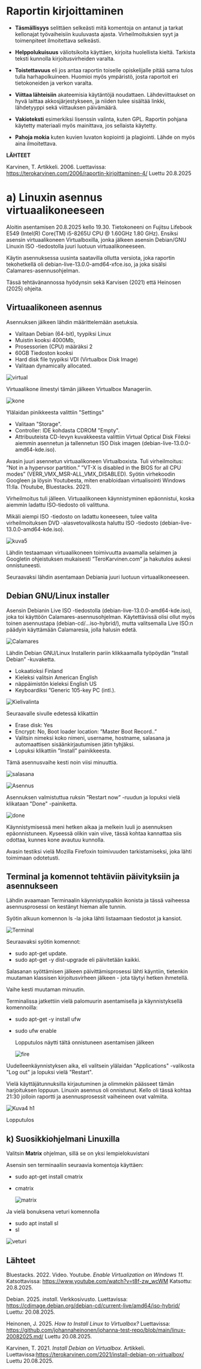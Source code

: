 # Raportin kirjoittaminen

- **Täsmällisyys** selittäen selkeästi mitä komentoja on antanut ja tarkat kellonajat työvaiheisiin kuuluvasta ajasta. Virheilmoituksien syyt ja toimenpiteet ilmoitettava selkeästi.
  
- **Helppolukuisuus** väliotsikoita käyttäen, kirjoita huolellista kieltä. Tarkista teksti kunnolla kirjoitusvirheiden varalta.
  
- **Toistettavuus** eli jos antaa raportin toiselle opiskelijalle pitää sama tulos tulla harhapolkuineen. Huomioi myös ympäristö, josta raportoit eri tietokoneiden ja verkon varalta.
  
- **Viittaa lähteisiin** akateemisia käytäntöjä noudattaen. Lähdeviittaukset on hyvä laittaa akkosjärjestykseen, ja niiden tulee sisältää linkki, lähdetyyppi sekä viittauksen päivämäärä.
  
- **Vakioteksti** esimerkiksi lisenssin valinta, kuten GPL. Raportin pohjana käytetty materiaali myös mainittava, jos sellaista käytetty.

- **Pahoja mokia** kuten kuvien luvaton kopiointi ja plagiointi. Lähde on myös aina ilmoitettava.



**LÄHTEET**  

Karvinen, T. Artikkeli. 2006. Luettavissa: https://terokarvinen.com/2006/raportin-kirjoittaminen-4/ Luettu 20.8.2025

# a) Linuxin asennus virtuaalikoneeseen
Aloitin asentamisen 20.8.2025 kello 19.30. Tietokoneeni on Fujitsu Lifebook E549 (Intel(R) Core(TM) i5-8265U CPU @ 1.60GHz  1.80 GHz). 
Ensiksi asensin virtuaalikoneen Virtualboxilla, jonka jälkeen asensin Debian/GNU Linuxin ISO -tiedostolla juuri luotuun virtuaalikoneeseen. 

Käytin asennuksessa uusinta saatavilla ollutta versiota, joka raportin tekohetkellä oli debian-live-13.0.0-amd64-xfce.iso, ja joka sisälsi Calamares-asennusohjelman.

Tässä tehtävänannossa hyödynsin sekä Karvisen (2021) että Heinosen (2025) ohjeita.

## Virtuaalikoneen asennus
Asennuksen jälkeen lähdin määrittelemään asetuksia. 

* Valitaan Debian (64-bit), tyypiksi Linux
* Muistin kooksi 4000Mb, 
* Prosessorien (CPU) määräksi 2
* 60GB Tiedoston kooksi
* Hard disk file tyypiksi VDI (Virtualbox Disk Image) 
* Valitaan dynamically allocated.

![virtual](kuvat/virtual.png)

Virtuaalikone ilmestyi tämän jälkeen Virtualbox Manageriin.

![kone](kuvat/kone.png)

Ylälaidan pinikkeesta valittiin "Settings"

* Valitaan "Storage". 
* Controller: IDE kohdasta CDROM "Empty".
* Attribuuteista CD-levyn kuvakkeesta valittiin Virtual Optical Disk Fileksi aiemmin asennetun ja tallennetun ISO Disk imagen (debian-live-13.0.0-amd64-kde.iso).

Avasin juuri asennetun virtuaalikoneen Virtualboxista. Tuli virheilmoitus: ”Not in a hypervsor partition.” ”VT-X is disabled in the BIOS for all CPU modes” (VERR_VMX_MSR-ALL_VMX_DISABLED). Syötin virhekoodin Googleen ja löysin Youtubesta, miten enabloidaan virtualisointi Windows 11:lla. (Youtube, Bluestacks. 2021). 

Virheilmoitus tuli jälleen. Virtuaalikoneen käynnistyminen epäonnistui, koska aiemmin ladattu ISO-tiedosto oli valittuna. 

Mikäli aiempi ISO -tiedosto on ladattu koneeseen, tulee valita virheilmoituksen DVD -alasvetovalikosta haluttu ISO -tiedosto (debian-live-13.0.0-amd64-kde.iso). 

![kuva5](kuvat/kuva5.png)

Lähdin testaamaan virtuaalikoneen toimivuutta avaamalla selaimen ja Googletin ohjeistuksen mukaisesti ”TeroKarvinen.com” ja hakutulos aukesi onnistuneesti. 

Seuraavaksi lähdin asentamaan Debiania juuri luotuun virtuaalikoneeseen.

## Debian GNU/Linux installer
Asensin Debianin Live ISO -tiedostolla (debian-live-13.0.0-amd64-kde.iso), joka toi käyttöön Calamares-asennusohjelman. Käytettävissä olisi ollut myös toinen asennustapa (debian-cd/...iso-hybrid/), mutta valitsemalla Live ISO:n päädyin käyttämään Calamaresia, jolla halusin edetä. 

![Calamares](kuvat/Calamares.png)

Lähdin Debian GNU/Linux Installerin pariin klikkaamalla työpöydän ”Install Debian” -kuvaketta. 
* Lokaatioksi  Finland
* Kieleksi valitsin American English
* näppäimistön kieleksi English US
* Keyboardiksi ”Generic 105-key PC (intl.).

![Kielivalinta](kuvat/Kielivalinta.png)

Seuraavalle sivulle edetessä klikattiin 
* Erase disk: Yes
* Encrypt: No, Boot loader location: ”Master Boot Record..”
* Valitsin nimeksi koko nimeni, username, hostname, salasana ja automaattisen sisäänkirjautumisen jätin tyhjäksi.
* Lopuksi klikattiin ”Install” painikkeesta.

Tämä asennusvaihe kesti noin viisi minuuttia. 

![salasana](kuvat/salasana.png)

![Asennus](kuvat/Asennus.png)

Asennuksen valmistuttua ruksin ”Restart now” -ruudun ja lopuksi vielä klikataan "Done" -painiketta.

![done](kuvat/done.png)

Käynnistymisessä meni hetken aikaa ja melkein luuli jo asennuksen epäonnistuneen. Kyseessä olikin vain viive, tässä kohtaa kannattaa siis odottaa, kunnes kone avautuu kunnolla. 

Avasin testiksi vielä Mozilla Firefoxin toimivuuden tarkistamiseksi, joka lähti toimimaan odotetusti.

## Terminal ja komennot tehtäviin päivityksiin ja asennukseen
Lähdin avaamaan Terminaalin käynnistyspalkin ikonista ja tässä vaiheessa asennusprosessi on kestänyt hieman alle tunnin. 

Syötin alkuun komennon ls -la joka lähti listaamaan tiedostot ja kansiot.

![Terminal](kuvat/Terminal.png)

Seuraavaksi syötin komennot:
* sudo apt-get update. 
* sudo apt-get -y dist-upgrade eli päivitetään kaikki.

Salasanan syöttämisen jälkeen päivittämisprosessi lähti käyntiin, tietenkin muutaman klassisen kirjoitusvirheen jälkeen - jota täytyi hetken ihmetellä.

Vaihe kesti muutaman minuutin.

Terminalissa jatkettiin vielä palomuurin asentamisella ja käynnistyksellä komennoilla:
* sudo apt-get -y install ufw
* sudo ufw enable

  Lopputulos näytti tältä onnistuneen asentamisen jälkeen
  
  ![fire](kuvat/fire.png)

Uudelleenkäynnistyksen aika, eli valitsein ylälaidan "Applications" -valikosta "Log out" ja lopuksi vielä "Restart".

Vielä käyttäjätunnuksilla kirjautuminen ja olimmekin päässeet tämän harjoituksen loppuun. Linuxin asennus oli onnistunut. Kello oli tässä kohtaa 21:30 jolloin raportti ja asennusprosessit vaiheineen ovat valmiita.

![Kuva4 h1](https://github.com/user-attachments/assets/4ac4e746-42a5-48a2-9f1a-9002af51043a)

Lopputulos

## k) Suosikkiohjelmani Linuxilla

Valitsin **Matrix** ohjelman, sillä se on yksi lempielokuvistani

Asensin sen terminaaliin seuraavia komentoja käyttäen:
* sudo apt-get install cmatrix
* cmatrix

  ![matrix](kuvat/matrix.png)

Ja vielä bonuksena veturi komennolla
* sudo apt install sl
* sl

![veturi](kuvat/veturi.png)


## Lähteet 
Bluestacks. 2022. Video. Youtube. *Enable Virtualization on Windows 11*.
Katsottavissa: https://www.youtube.com/watch?v=t8f-zw_wcWM Katsottu: 20.8.2025.  

Debian. 2025. *install*. Verkkosivusto. Luettavissa: https://cdimage.debian.org/debian-cd/current-live/amd64/iso-hybrid/ Luettu: 20.08.2025.

Heinonen, J. 2025.  *How to Install Linux to Virtualbox?* Luettavissa: https://github.com/johannaheinonen/johanna-test-repo/blob/main/linux-20082025.md/ Luettu 20.08.2025.

Karvinen, T. 2021. *Install Debian on Virtualbox*. Artikkeli. Luettavissa:https://terokarvinen.com/2021/install-debian-on-virtualbox/ Luettu 20.08.2025. 



